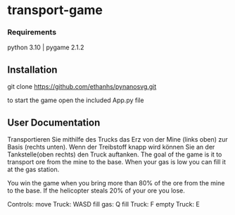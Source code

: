 # transport-game
### Requirements
  python 3.10 |
  pygame 2.1.2
## Installation
  
git clone https://github.com/ethanhs/pynanosvg.git

to start the game open the included App.py file

## User Documentation

Transportieren Sie mithilfe des Trucks das Erz von der Mine (links oben) zur Basis (rechts unten).
Wenn der Treibstoff knapp wird können Sie an der Tankstelle(oben rechts) den Truck auftanken.
The goal of the game is it to transport ore from the mine to the base.
When your gas is low you can fill it at the gas station.

You win the game when you bring more than 80% of the ore from the mine to the base.
If the helicopter steals 20% of your ore you lose.


Controls:
	move Truck: WASD
	fill gas: Q
	fill Truck: F
	empty Truck: E

